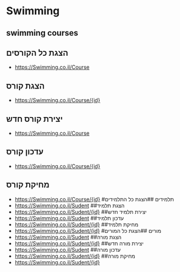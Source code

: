 # Swimming
## swimming courses

## הצגת כל הקורסים
- https://Swimming.co.il/Course
## הצגת קורס
- https://Swimming.co.il/Course/{id}
## יצירת קורס חדש
- https://Swimming.co.il/Course
## עדכון קורס
- https://Swimming.co.il/Course/{id}
## מחיקת קורס
- https://Swimming.co.il/Course/{id}
#תלמידים
##הצגת כל התלמידים
- https://Swimming.co.il/Sudent
##הצגת תלמיד
- https://Swimming.co.il/Sudent/{id}
##יצירת תלמיד חדש
- https://Swimming.co.il/Sudent
##עדכון תלמיד
- https://Swimming.co.il/Sudent/{id}
##מחיקת תלמיד
- https://Swimming.co.il/Sudent/{id}
#מורים
##הצגת כל המורים
- https://Swimming.co.il/Sudent
##הצגת מורה
- https://Swimming.co.il/Sudent/{id}
##יצירת מורה חדש 
- https://Swimming.co.il/Sudent
##עדכון מורה
- https://Swimming.co.il/Sudent/{id}
##מחיקת מורה
- https://Swimming.co.il/Sudent/{id}
